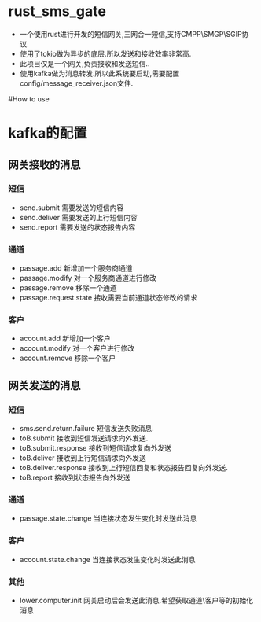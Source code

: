# rust_sms_gate
- 一个使用rust进行开发的短信网关,三网合一短信,支持CMPP\SMGP\SGIP协议.
- 使用了tokio做为异步的底层.所以发送和接收效率非常高.
- 此项目仅是一个网关,负责接收和发送短信..
- 使用kafka做为消息转发.所以此系统要启动,需要配置config/message_receiver.json文件.

#How to use

# kafka的配置
## 网关接收的消息
### 短信
- send.submit 需要发送的短信内容
- send.deliver 需要发送的上行短信内容
- send.report 需要发送的状态报告内容

### 通道
- passage.add 新增加一个服务商通道
- passage.modify 对一个服务商通道进行修改
- passage.remove 移除一个通道
- passage.request.state 接收需要当前通道状态修改的请求

### 客户
- account.add 新增加一个客户
- account.modify 对一个客户进行修改
- account.remove 移除一个客户

## 网关发送的消息

### 短信
- sms.send.return.failure 短信发送失败消息.
- toB.submit 接收到短信发送请求向外发送.
- toB.submit.response 接收到短信请求复向外发送
- toB.deliver 接收到上行短信请求向外发送
- toB.deliver.response 接收到上行短信回复和状态报告回复向外发送.
- toB.report 接收到状态报告向外发送

### 通道
- passage.state.change 当连接状态发生变化时发送此消息

### 客户
- account.state.change 当连接状态发生变化时发送此消息

### 其他
- lower.computer.init 网关启动后会发送此消息.希望获取通道\客户等的初始化消息
